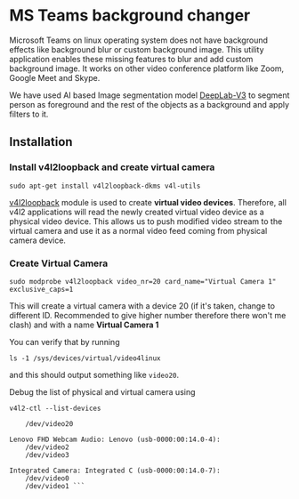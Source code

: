 # MS Teams background changer

Microsoft Teams on linux operating system does not have background effects like background blur or custom background image. This utility application enables these missing features to blur and add custom background image. It works on other video conference platform like Zoom, Google Meet and Skype. 

We have used AI based Image segmentation model [DeepLab-V3](https://ai.googleblog.com/2018/03/semantic-image-segmentation-with.html) to segment person as foreground and the rest of the objects as a background and apply filters to it.


## Installation

### Install v4l2loopback and create virtual camera

    sudo apt-get install v4l2loopback-dkms v4l-utils

[v4l2loopback](https://github.com/umlaeute/v4l2loopback) module is used to create **virtual video devices**. Therefore, all v4l2 applications will read the newly created virtual video device as a physical video device. This allows us to push modified video stream to the virtual camera and use it as a normal video feed coming from physical camera device.  

### Create Virtual Camera

    sudo modprobe v4l2loopback video_nr=20 card_name="Virtual Camera 1" exclusive_caps=1


This will create a virtual camera with a device 20 (if it's taken, change to different ID. Recommended to give higher number therefore there won't me clash) and with a name **Virtual Camera 1**

You can verify that by running

    ls -1 /sys/devices/virtual/video4linux
and this should output something like ``` video20 ```.  

Debug the list of physical and virtual camera using 

    v4l2-ctl --list-devices

``` Virtual Camera 1 (platform:v4l2loopback-000):
	/dev/video20

Lenovo FHD Webcam Audio: Lenovo (usb-0000:00:14.0-4):
	/dev/video2
	/dev/video3

Integrated Camera: Integrated C (usb-0000:00:14.0-7):
	/dev/video0
	/dev/video1 ```